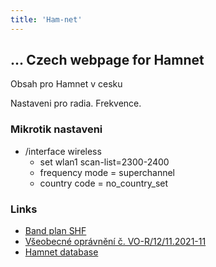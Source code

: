 ```yaml
---
title: 'Ham-net'
---
```


## ... Czech webpage for Hamnet

Obsah pro Hamnet v cesku

Nastaveni pro radia. Frekvence.


### Mikrotik nastaveni
 - /interface wireless
   - set wlan1 scan-list=2300-2400
   - frequency mode = superchannel
   - country code = no_country_set

### Links
 - [Band plan SHF](https://www.iaru-r1.org/wp-content/uploads/2020/12/SHF-Bandplan.pdf)
 - [Všeobecné oprávnění č. VO-R/12/11.2021-11](https://ctu.gov.cz/sites/default/files/obsah/vo-r_12-112021-11.pdf)
 - [Hamnet database](https://hamnetdb.net/)
